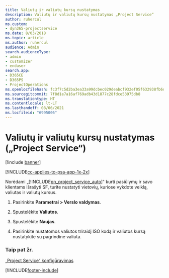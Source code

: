```yaml
---
title: Valiutų ir valiutų kursų nustatymas
description: Valiutų ir valiutų kursų nustatymas „Project Service“
author: ruhercul
ms.custom:
- dyn365-projectservice
ms.date: 8/03/2018
ms.topic: article
ms.author: ruhercul
audience: Admin
search.audienceType:
- admin
- customizer
- enduser
search.app:
- D365CE
- D365PS
- ProjectOperations
ms.openlocfilehash: fc3f7c5d2ba3ea33a99dcbec029deabcf932ef05f632938fb6d804e7f5405d3d
ms.sourcegitcommit: 7f8d1e7a16af769adb43d1877c28fdce53975db8
ms.translationtype: HT
ms.contentlocale: lt-LT
ms.lasthandoff: 08/06/2021
ms.locfileid: "6995006"
---
```

# <a name="set-up-currencies-and-exchange-rates-project-service"></a>Valiutų ir valiutų kursų nustatymas („Project Service“)

[!include [banner](../includes/psa-now-project-operations.md)]

[!INCLUDE[cc-applies-to-psa-app-1x-2x](../includes/cc-applies-to-psa-app-1x-2x.md)]

Norėdami „[!INCLUDE[pn_project_service_auto](../includes/pn-project-service-auto.md)]‟ kurti pasiūlymų ir savo klientams išrašyti SF, turite nustatyti vietovių, kuriose vykdote veiklą, valiutas ir valiutų kursus.  
  
1.  Pasirinkite **Parametrai > Verslo valdymas**.  
  
2.  Spustelėkite **Valiutos**.  
  
3.  Spustelėkite **Naujas**.  
  
4.  Pasirinkite nustatomos valiutos triraidį ISO kodą ir valiutos kursą nustatykite su pagrindine valiuta.  
  
### <a name="see-also"></a>Taip pat žr.  
 [„Project Service“ konfigūravimas](../psa/configure.md)


[!INCLUDE[footer-include](../includes/footer-banner.md)]